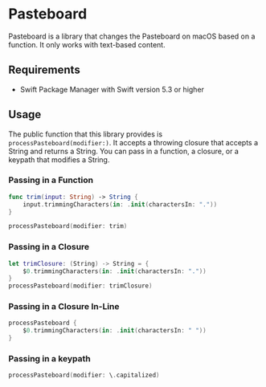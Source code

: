 # Pasteboard

Pasteboard is a library that changes the Pasteboard on macOS based on a function. It only works with text-based content.

## Requirements
* Swift Package Manager with Swift version 5.3 or higher

## Usage

The public function that this library provides is `processPasteboard(modifier:)`. It accepts a throwing closure that accepts a String and returns a String. You can pass in a function, a closure, or a keypath that modifies a String.

### Passing in a Function
```swift
func trim(input: String) -> String {
    input.trimmingCharacters(in: .init(charactersIn: "."))
}

processPasteboard(modifier: trim)
```
### Passing in a Closure
```swift
let trimClosure: (String) -> String = {
    $0.trimmingCharacters(in: .init(charactersIn: "."))
}
processPasteboard(modifier: trimClosure)
```

### Passing in a Closure In-Line
```swift
processPasteboard {
    $0.trimmingCharacters(in: .init(charactersIn: " "))
}
```

### Passing in a keypath
```swift
processPasteboard(modifier: \.capitalized)
```

